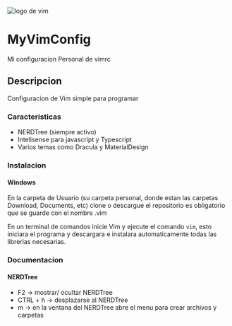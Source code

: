 ![logo de vim](https://upload.wikimedia.org/wikipedia/commons/thumb/9/9f/Vimlogo.svg/120px-Vimlogo.svg.png)
# MyVimConfig
Mi configuracion Personal de vimrc 

## Descripcion
Configuracion de Vim simple para programar

### Caracteristicas
* NERDTree (siempre activo)
* Intelisense para javascript y Typescript
* Varios temas como Dracula y MaterialDesign

### Instalacion

#### Windows
En la carpeta de Usuario (su carpeta personal, donde estan las carpetas Download, Documents, etc) clone o descargue el repositorio
es obligatorio que se guarde con el nombre .vim

En un terminal de comandos inicie Vim y ejecute el comando `vim`, esto iniciara el programa y descargara e instalara automaticamente todas las librerias necesarias.

### Documentacion

#### NERDTree
* F2 -> mostrar/ ocultar NERDTree
* CTRL + h -> desplazarse al NERDTree
* m -> en la ventana del NERDTree abre el menu para crear archivos y carpetas
